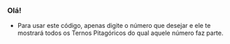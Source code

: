 ### Olá!
- Para usar este código, apenas digite o número que desejar e ele te mostrará todos os Ternos Pitagóricos do qual aquele número faz parte.